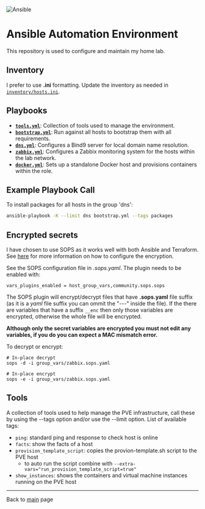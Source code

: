 ![Ansible](https://img.shields.io/badge/Ansible-000000?style=for-the-badge&logo=ansible&logoColor=white)

# Ansible Automation Environment

This repository is used to configure and maintain my home lab.

## Inventory

I prefer to use **.ini** formatting. Update the inventory as needed in [`inventory/hosts.ini`](inventory/hosts.ini).

## Playbooks

- **[`tools.yml`](tools.yml)**: Collection of tools used to manage the environment.
- **[`bootstrap.yml`](bootstrap.yml)**: Run against all hosts to bootstrap them with all requirements.
- **[`dns.yml`](dns.yml)**: Configures a Bind9 server for local domain name resolution.
- **[`zabbix.yml`](zabbix.yml)**: Configures a Zabbix monitoring system for the hosts within the lab network.
- **[`docker.yml`](docker.yml)**: Sets up a standalone Docker host and provisions containers within the role.

## Example Playbook Call

To install packages for all hosts in the group 'dns':

```sh
ansible-playbook -K --limit dns bootstrap.yml --tags packages
```

## Encrypted secrets
I have chosen to use SOPS as it works well with both Ansible and Terraform.\
See [here](../README.md#using-sops-to-protect-secrets) for more information on how to configure the encryption.

See the SOPS configuration file in *.sops.yaml*.  The plugin needs to be enabled with:

`vars_plugins_enabled = host_group_vars,community.sops.sops`

The SOPS plugin will encrypt/decrypt files that have **.sops.yaml** file suffix (as it is a *yaml* file suffix you can ommit the "---" inside the file).  If the there are variables that have a suffix `__enc` then only those variables are encrypted, otherwise the whole file will be encrypted.

__Although only the secret variables are encrypted you must not edit any variables, if you do you can expect a MAC mismatch error.__

To decrypt or encrypt:

    # In-place decrypt
    sops -d -i group_vars/zabbix.sops.yaml

    # In-place encrypt
    sops -e -i group_vars/zabbix.sops.yaml

## Tools

A collection of tools used to help manage the PVE infrastructure,  call these by using the --tags option and/or use the --limit option.
List of available tags:

- `ping`:  standard ping and response to check host is online
- `facts`:  show the facts of a host
- `provision_template_script`:  copies the provion-template.sh script to the PVE host
    -   to auto run the script combine with `--extra-vars="run_provision_template_script=true"`
- `show_instances`: shows the containers and virtual machine instances running on the PVE host

---

Back to [main](../README.md) page
